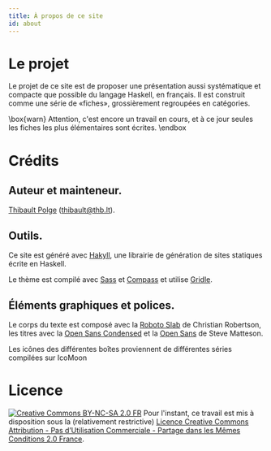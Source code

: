 ```yaml
---
title: À propos de ce site
id: about
---
```


# Le projet

Le projet de ce site est de proposer une présentation aussi systématique et
compacte que possible du langage Haskell, en français. Il est construit comme
une série de «fiches», grossièrement regroupées en catégories.

\box{warn}
Attention, c'est encore un travail en cours, et à ce jour seules les fiches les plus élémentaires sont écrites.
\endbox

# Crédits

## Auteur et mainteneur.

[Thibault Polge](https://thb.lt) ([thibault@thb.lt](mailto:thibault@thb.lt)).

## Outils.

Ce site est généré avec [Hakyll](http://jaspervdj.be/hakyll/), une librairie de génération de sites statiques écrite en Haskell. 

Le thème est compilé avec [Sass](http://sass-lang.com/) et [Compass](http://compass-style.org/) et utilise [Gridle](http://gridle.org/).

## Éléments graphiques et polices.

Le corps du texte est composé avec la [Roboto Slab](https://www.google.com/fonts/specimen/Roboto+Slab) de Christian Robertson, les titres avec la [Open Sans Condensed](https://www.google.com/fonts/specimen/Open+Sans+Condensed) et la [Open Sans](https://www.google.com/fonts/specimen/Open+Sans) de Steve Matteson.

Les icônes des différentes boîtes proviennent de différentes séries compilées sur IcoMoon

# Licence

[![Creative Commons BY-NC-SA 2.0 FR](https://i.creativecommons.org/l/by-nc-sa/2.0/fr/80x15.png)](http://creativecommons.org/licenses/by-nc-sa/2.0/fr/) Pour l'instant, ce travail est mis à disposition sous la (relativement restrictive) [Licence Creative Commons Attribution - Pas d’Utilisation Commerciale - Partage dans les Mêmes Conditions 2.0 France](https://creativecommons.org/licenses/by-nc-sa/2.0/fr/).
